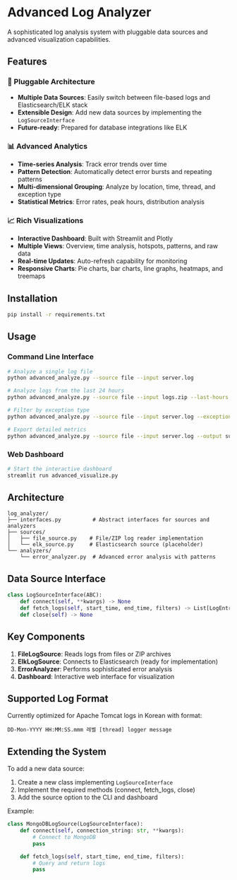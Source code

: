# Advanced Log Analyzer

A sophisticated log analysis system with pluggable data sources and advanced visualization capabilities.

## Features

### 🔌 Pluggable Architecture

- **Multiple Data Sources**: Easily switch between file-based logs and Elasticsearch/ELK stack
- **Extensible Design**: Add new data sources by implementing the `LogSourceInterface`
- **Future-ready**: Prepared for database integrations like ELK

### 📊 Advanced Analytics

- **Time-series Analysis**: Track error trends over time
- **Pattern Detection**: Automatically detect error bursts and repeating patterns
- **Multi-dimensional Grouping**: Analyze by location, time, thread, and exception type
- **Statistical Metrics**: Error rates, peak hours, distribution analysis

### 📈 Rich Visualizations

- **Interactive Dashboard**: Built with Streamlit and Plotly
- **Multiple Views**: Overview, time analysis, hotspots, patterns, and raw data
- **Real-time Updates**: Auto-refresh capability for monitoring
- **Responsive Charts**: Pie charts, bar charts, line graphs, heatmaps, and treemaps

## Installation

```bash
pip install -r requirements.txt
```

## Usage

### Command Line Interface

```bash
# Analyze a single log file
python advanced_analyze.py --source file --input server.log

# Analyze logs from the last 24 hours
python advanced_analyze.py --source file --input logs.zip --last-hours 24

# Filter by exception type
python advanced_analyze.py --source file --input server.log --exception NullPointerException

# Export detailed metrics
python advanced_analyze.py --source file --input server.log --output summary.csv --metrics metrics.json
```

### Web Dashboard

```bash
# Start the interactive dashboard
streamlit run advanced_visualize.py
```

## Architecture

```
log_analyzer/
├── interfaces.py          # Abstract interfaces for sources and analyzers
├── sources/
│   ├── file_source.py    # File/ZIP log reader implementation
│   └── elk_source.py     # Elasticsearch source (placeholder)
└── analyzers/
    └── error_analyzer.py  # Advanced error analysis with patterns
```

## Data Source Interface

```python
class LogSourceInterface(ABC):
    def connect(self, **kwargs) -> None
    def fetch_logs(self, start_time, end_time, filters) -> List[LogEntry]
    def close(self) -> None
```

## Key Components

1. **FileLogSource**: Reads logs from files or ZIP archives
2. **ElkLogSource**: Connects to Elasticsearch (ready for implementation)
3. **ErrorAnalyzer**: Performs sophisticated error analysis
4. **Dashboard**: Interactive web interface for visualization

## Supported Log Format

Currently optimized for Apache Tomcat logs in Korean with format:

```
DD-Mon-YYYY HH:MM:SS.mmm 레벨 [thread] logger message
```

## Extending the System

To add a new data source:

1. Create a new class implementing `LogSourceInterface`
2. Implement the required methods (connect, fetch_logs, close)
3. Add the source option to the CLI and dashboard

Example:

```python
class MongoDBLogSource(LogSourceInterface):
    def connect(self, connection_string: str, **kwargs):
        # Connect to MongoDB
        pass

    def fetch_logs(self, start_time, end_time, filters):
        # Query and return logs
        pass
```
